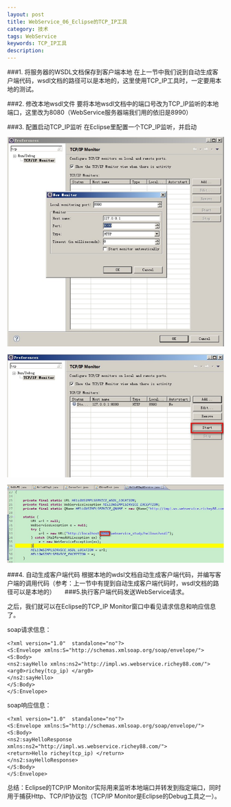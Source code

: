 ```yaml
---
layout: post
title: WebService_06_Eclipse的TCP_IP工具
category: 技术
tags: WebService
keywords: TCP_IP工具
description: 
---
```

###1. 将服务器的WSDL文档保存到客户端本地
在上一节中我们说到自动生成客户端代码，wsdl文档的路径可以是本地的，这里使用TCP_IP工具时，一定要用本地的测试。

###2. 修改本地wsdl文件
要将本地wsdl文档中的端口号改为TCP_IP监听的本地端口，这里改为8080（WebService服务器端我们用的依旧是8990）


###3. 配置启动TCP_IP监听
在Eclipse里配置一个TCP_IP监听，并启动


![4](/public/img/tec/tcp_ip1.jpg)

![5](/public/img/tec/tcp_ip2.jpg)

![6](/public/img/tec/tcp_ip3.jpg)

###4. 自动生成客户端代码
根据本地的wdsl文档自动生成客户端代码，并编写客户端的调用代码（参考：上一节中有提到自动生成客户端代码时，wsdl文档的路径可以是本地的）
　
###5.执行客户端代码发送WebService请求。

之后，我们就可以在Eclipse的TCP_IP Monitor窗口中看见请求信息和响应信息了。

soap请求信息：

	<?xml version="1.0"  standalone="no"?>
	<S:Envelope xmlns:S="http://schemas.xmlsoap.org/soap/envelope/">
	<S:Body>
	<ns2:sayHello xmlns:ns2="http://impl.ws.webservice.richey88.com/">
	<arg0>richey(tcp_ip) </arg0>
	</ns2:sayHello>
	</S:Body>
	</S:Envelope>

soap响应信息：

	<?xml version="1.0"  standalone="no"?>
	<S:Envelope xmlns:S="http://schemas.xmlsoap.org/soap/envelope/">
	<S:Body>
	<ns2:sayHelloResponse xmlns:ns2="http://impl.ws.webservice.richey88.com/">
	<return>Hello richey(tcp_ip) </return>
	</ns2:sayHelloResponse>
	</S:Body>
	</S:Envelope>

总结：Eclipse的TCP/IP Monitor实际用来监听本地端口并转发到指定端口，同时用于捕获Http、TCP/IP协议包（TCP/IP Monitor是Eclipse的Debug工具之一）。
